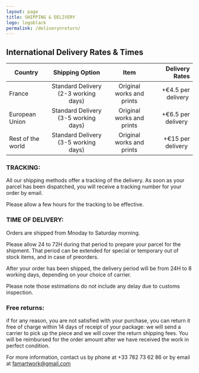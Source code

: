 ```yaml
---
layout: page
title: SHIPPING & DELIVERY
logo: logoblack
permalink: /deliverynreturn/
---
```



## International Delivery Rates & Times 

| Country   | Shipping Option   |      Item      |  Delivery Rates |
|----------|:----------:|:-------------:|------:|
| France  | Standard Delivery (2-3 working days)  |  Original works and prints | +€4.5 per delivery |
| European Union  | Standard Delivery (3-5 working days)  |  Original works and prints | +€6.5 per delivery   |
| Rest of the world  | Standard Delivery (3-5 working days)  |  Original works and prints | +€15 per delivery   |



<!-- ### SHIPPING & DELIVERY

We offer different shipping options : DHL, Fedex, Colissimo, Local delivery. Some of those options may not be available for certain types of products (prints, fragile editions,...) or certain countries.

Please find below the details of the different carriers options.

### DHL Express:

Delivery within 4h8/72h after the dispatch, tracking number, insurance included, signature required at the delivery.

### Fedex Priority:

Delivery within 24/72H after the shipping notice, tracking number, insurance included, signature required at the delivery. 

### Colissimo:

Delivery within 2 to 3 days after the shipping notice in France, 3 to 8 days for international shipping, tracking number, signature required.


### COUNTRIES:

We ship worldwide. Depending on the carrier, exceptions might apply for China and Russia.

### SHIPPING FEES:

The shipping fees are automatically calculated according to both the weight and volume of the purchase and the address of delivery.

They depend on the carrier. The default carrier shipping fees will display in your cart if you have indicated a delivery address in your account. You can change the carrier when placing an order. -->

### TRACKING:

All our shipping methods offer a tracking of the delivery. As soon as your parcel has been dispatched, you will receive a tracking number for your order by email.

Please allow a few hours for the tracking to be effective.

### TIME OF DELIVERY:

Orders are shipped from Mnoday to Saturday morning.

Please allow 24 to 72H during that period to prepare your parcel for the shipment. That period can be extended for special or temporary out of stock items, and in case of preorders.

After your order has been shipped, the delivery period will be from 24H to 8 working days, depending on your choice of carrier.

Please note those estimations do not include any delay due to customs inspection.


### Free returns: 

if for any reason, you are not satisfied with your purchase, you can return it free of charge within 14 days of receipt of your package: we will send a carrier to pick up the piece and we will cover the return shipping fees. You will be reimbursed for the order amount after we have received the work in perfect condition.

For more information, contact us by phone at +33 782 73 62 86 or by email at famartwork@gmail.com


